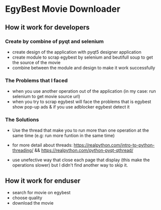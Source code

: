 # EgyBest Movie Downloader

## How it work for developers

 ### Create by combine of pyqt and selenium
  - create design of the application with pyqt5 designer application
  - create module to scrap egybest by selenium and beutifull soup to get the source of the movie
  - combine between the module and design to make it work successfully
  
 ### The Problems that I faced
  - when you use another operation out of the application (in my case: run selenium to get movie source url)
  - when you try to scrap egybest will face the problems that is egybest show pop-up ads & if you use adblocker egybest detect it
  
 ### The Solutions
  - Use the thread that make you to run more than one operation at the same time (e.g: run more funtion in the same time)
  - for more detail about threads: https://realpython.com/intro-to-python-threading/ && https://realpython.com/python-pyqt-qthread/
  
  - use unefective way that close each page that display (this make the operations slower) but I didn't find another way to skip it.
  
  


## How it work for enduser
 - search for movie on egybest
 - choose quality 
 - download the movie 
